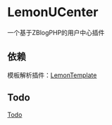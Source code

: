 # LemonUCenter
一个基于ZBlogPHP的用户中心插件

## 依赖
模板解析插件：[LemonTemplate](https://github.com/ossso/LemonTemplate)

## Todo
[Todo](./todo.md)
